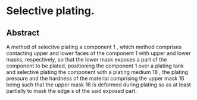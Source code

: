 # Selective plating.

## Abstract
A method of selective plating a component 1 , which method comprises contacting upper and lower faces of the component 1 with upper and lower masks, respectively, so that the lower mask exposes a part of the component to be plated, positioning the component 1 over a plating tank and selective plating the component with a plating medium 18 , the plating pressure and the hardness of the material comprising the upper mask 16 being such that the upper mask 16 is deformed during plating so as at least partially to mask the edge s of the said exposed part.